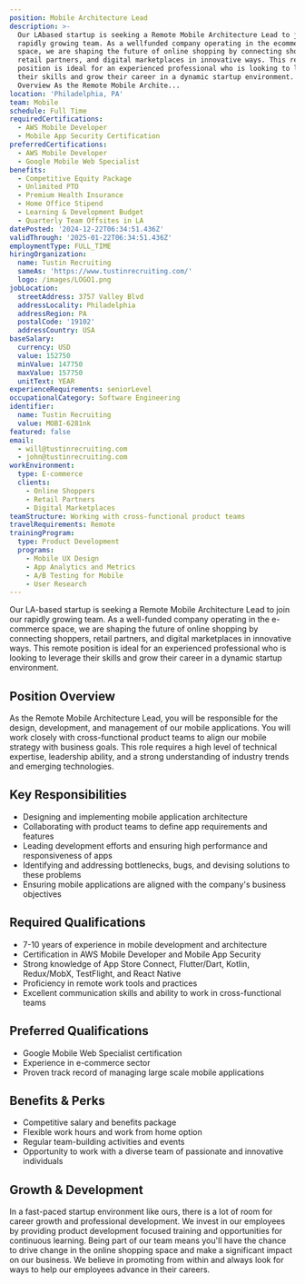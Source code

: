 ```yaml
---
position: Mobile Architecture Lead
description: >-
  Our LAbased startup is seeking a Remote Mobile Architecture Lead to join our
  rapidly growing team. As a wellfunded company operating in the ecommerce
  space, we are shaping the future of online shopping by connecting shoppers,
  retail partners, and digital marketplaces in innovative ways. This remote
  position is ideal for an experienced professional who is looking to leverage
  their skills and grow their career in a dynamic startup environment. Position
  Overview As the Remote Mobile Archite...
location: 'Philadelphia, PA'
team: Mobile
schedule: Full Time
requiredCertifications:
  - AWS Mobile Developer
  - Mobile App Security Certification
preferredCertifications:
  - AWS Mobile Developer
  - Google Mobile Web Specialist
benefits:
  - Competitive Equity Package
  - Unlimited PTO
  - Premium Health Insurance
  - Home Office Stipend
  - Learning & Development Budget
  - Quarterly Team Offsites in LA
datePosted: '2024-12-22T06:34:51.436Z'
validThrough: '2025-01-22T06:34:51.436Z'
employmentType: FULL_TIME
hiringOrganization:
  name: Tustin Recruiting
  sameAs: 'https://www.tustinrecruiting.com/'
  logo: /images/LOGO1.png
jobLocation:
  streetAddress: 3757 Valley Blvd
  addressLocality: Philadelphia
  addressRegion: PA
  postalCode: '19102'
  addressCountry: USA
baseSalary:
  currency: USD
  value: 152750
  minValue: 147750
  maxValue: 157750
  unitText: YEAR
experienceRequirements: seniorLevel
occupationalCategory: Software Engineering
identifier:
  name: Tustin Recruiting
  value: MOBI-6281nk
featured: false
email:
  - will@tustinrecruiting.com
  - john@tustinrecruiting.com
workEnvironment:
  type: E-commerce
  clients:
    - Online Shoppers
    - Retail Partners
    - Digital Marketplaces
teamStructure: Working with cross-functional product teams
travelRequirements: Remote
trainingProgram:
  type: Product Development
  programs:
    - Mobile UX Design
    - App Analytics and Metrics
    - A/B Testing for Mobile
    - User Research
---
```




Our LA-based startup is seeking a Remote Mobile Architecture Lead to join our rapidly growing team. As a well-funded company operating in the e-commerce space, we are shaping the future of online shopping by connecting shoppers, retail partners, and digital marketplaces in innovative ways. This remote position is ideal for an experienced professional who is looking to leverage their skills and grow their career in a dynamic startup environment. 

## Position Overview
As the Remote Mobile Architecture Lead, you will be responsible for the design, development, and management of our mobile applications. You will work closely with cross-functional product teams to align our mobile strategy with business goals. This role requires a high level of technical expertise, leadership ability, and a strong understanding of industry trends and emerging technologies.

## Key Responsibilities
- Designing and implementing mobile application architecture
- Collaborating with product teams to define app requirements and features
- Leading development efforts and ensuring high performance and responsiveness of apps
- Identifying and addressing bottlenecks, bugs, and devising solutions to these problems
- Ensuring mobile applications are aligned with the company's business objectives

## Required Qualifications
- 7-10 years of experience in mobile development and architecture
- Certification in AWS Mobile Developer and Mobile App Security
- Strong knowledge of App Store Connect, Flutter/Dart, Kotlin, Redux/MobX, TestFlight, and React Native
- Proficiency in remote work tools and practices
- Excellent communication skills and ability to work in cross-functional teams

## Preferred Qualifications
- Google Mobile Web Specialist certification
- Experience in e-commerce sector
- Proven track record of managing large scale mobile applications

## Benefits & Perks
- Competitive salary and benefits package
- Flexible work hours and work from home option
- Regular team-building activities and events
- Opportunity to work with a diverse team of passionate and innovative individuals

## Growth & Development
In a fast-paced startup environment like ours, there is a lot of room for career growth and professional development. We invest in our employees by providing product development focused training and opportunities for continuous learning. Being part of our team means you'll have the chance to drive change in the online shopping space and make a significant impact on our business. We believe in promoting from within and always look for ways to help our employees advance in their careers.
